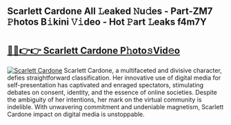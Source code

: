 ## Scarlett Cardone All 𝙻eaked 𝙽u𝚍es - Part-ZM7 𝙿hotos B𝚒kini 𝚅𝚒deo - Hot 𝙿art 𝙻eaks f4m7Y

# <h2><a href="http://ld0nf9t.urlbe.top/?page=Scarlett+Cardone">🔗🔗👉👉 Scarlett Cardone P𝚑oto𝚜Vid𝚎o</a></h2>

[![Scarlett Cardone](https://i.imgur.com/eBuTRDB.gif)](http://ld0nf9t.urlbe.top/?page=Scarlett+Cardone)
Scarlett Cardone, a multifaceted and divisive character, defies straightforward classification. Her innovative use of digital media for self-presentation has captivated and enraged spectators, stimulating debates on consent, identity, and the essence of online societies. Despite the ambiguity of her intentions, her mark on the virtual community is indelible. With unwavering commitment and undeniable magnetism, Scarlett Cardone impact on digital media is unstoppable.
